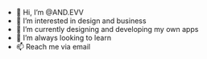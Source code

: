 - 👋 Hi, I’m @AND.EVV
- 👀 I’m interested in design and business
- 🌱 I’m currently designing and developing my own apps
- 💞️ I’m always looking to learn
- 📫 Reach me via email 

<!---
andrew60199/andrew60199 is a ✨ special ✨ repository because its `README.md` (this file) appears on your GitHub profile.
You can click the Preview link to take a look at your changes.
--->
